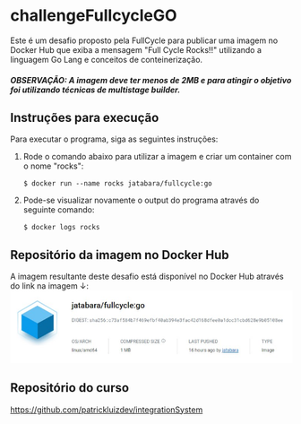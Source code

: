 # challengeFullcycleGO

Este é um desafio proposto pela FullCycle para publicar uma imagem no Docker Hub que exiba a mensagem "Full Cycle Rocks!!" utilizando a linguagem Go Lang e conceitos de conteinerização. 
##### OBSERVAÇÃO: A imagem deve ter menos de 2MB e para atingir o objetivo foi utilizando técnicas de multistage builder.

## Instruções para execução

Para executar o programa, siga as seguintes instruções:

1. Rode o comando abaixo para utilizar a imagem e criar um container com o nome "rocks":

    ```
    $ docker run --name rocks jatabara/fullcycle:go
    ```
       
2. Pode-se visualizar novamente o output do programa através do seguinte comando:

    ```
    $ docker logs rocks
    ```


## Repositório da imagem no Docker Hub

A imagem resultante deste desafio está disponível no Docker Hub através do link na imagem ↓:
[![Imagem do Docker Hub](https://github.com/patrickluizdev/challengeFullcycleGO/blob/main/docker.hub.jpg)](https://hub.docker.com/layers/jatabara/fullcycle/go/images/sha256-c73af584b7f469efbf40ab394e3fac42d168dfee0a1dcc31cbd628e9b05108ee?context=repo)


## Repositório do curso
https://github.com/patrickluizdev/integrationSystem

